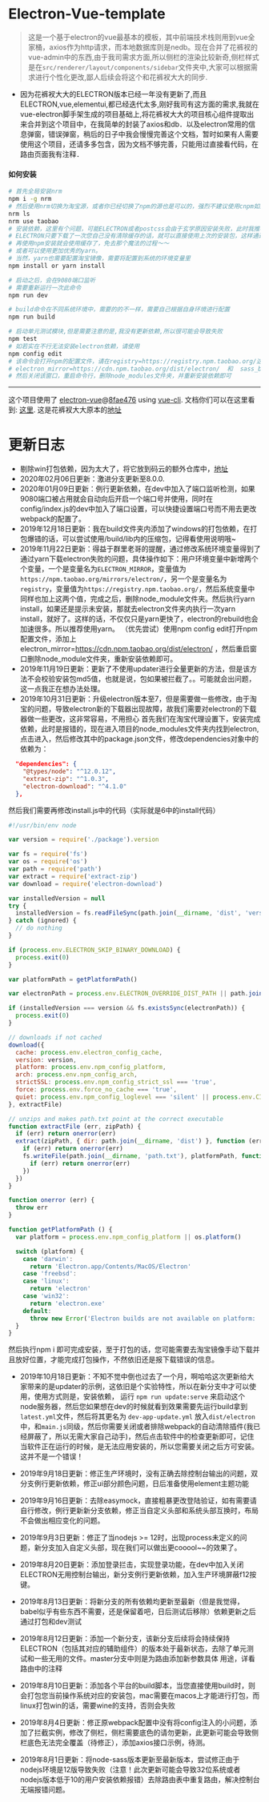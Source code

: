 # Electron-Vue-template

> 这是一个基于electron的vue最基本的模板，其中前端技术栈则用到vue全家桶，axios作为http请求，而本地数据库则是nedb。现在合并了花裤衩的vue-admin中的东西,由于我司需求方面,所以侧栏的渲染比较新奇,侧栏样式是在` src/renderer/layout/components/sidebar `文件夹中,大家可以根据需求进行个性化更改,鄙人后续会将这个和花裤衩大大的同步.

- 因为花裤衩大大的ELECTRON版本已经一年没有更新了,而且ELECTRON,vue,elementui,都已经迭代太多,刚好我司有这方面的需求,我就在vue-electron脚手架生成的项目基础上,将花裤衩大大的项目核心组件提取出来合并到这个项目中，在我简单的封装了axios和db．以及electron常用的信息弹窗，错误弹窗，稍后的日子中我会慢慢完善这个文档，暂时如果有人需要使用这个项目，还请多多包含，因为文档不够完善，只能用过直接看代码，在路由页面我有注释．

#### 如何安装

``` bash
# 首先全局安装nrm
npm i -g nrm
# 然后使用nrm切换为淘宝源，或者你已经切换了npm的源也是可以的，强烈不建议使用cnpm如果你不想看到什么奇奇怪怪的爆红问题
nrm ls
nrm use taobao
# 安装依赖，这里有个问题，可能ELECTRON或者postcss会由于玄学原因安装失败，此时我推荐使用cnpm安装依赖然后！删除那个node_modules包，重新npm i，这样做的原因是
# ELECTRON只要下载了一次您自己没有清除缓存的话，就可以直接使用上次的安装包，这样通过cnpm安装完成之后，一定！要删除一次依赖包！一定哦！
# 再使用npm安装就会使用缓存了，免去那个魔法的过程～～
# 或者可以使用更加优秀的yarn。
# 当然，yarn也需要配置淘宝镜像，需要将配置到系统的环境变量里
npm install or yarn install

# 启动之后，会在9080端口监听
# 需要重新运行一次此命令
npm run dev

# build命令在不同系统环境中，需要的的不一样，需要自己根据自身环境进行配置
npm run build

# 启动单元测试模块,但是需要注意的是,我没有更新依赖,所以很可能会导致失败
npm test
# 如若实在不行无法安装electron依赖，请使用
npm config edit
# 该命令会打开npm的配置文件，请在registry=https://registry.npm.taobao.org/这行代码后的下一行添加
# electron_mirror=https://cdn.npm.taobao.org/dist/electron/  和  sass_binary_site=https://npm.taobao.org/mirrors/node-sass/
# 然后关闭该窗口，重启命令行，删除node_modules文件夹，并重新安装依赖即可

```

---

这个项目使用了 [electron-vue](https://github.com/SimulatedGREG/electron-vue)@[8fae476](https://github.com/SimulatedGREG/electron-vue/tree/8fae4763e9d225d3691b627e83b9e09b56f6c935) using [vue-cli](https://github.com/vuejs/vue-cli). 文档你们可以在这里看到: [这里](https://simulatedgreg.gitbooks.io/electron-vue/content/index.html).
这是花裤衩大大原本的[地址](https://github.com/PanJiaChen/electron-vue-admin)

# 更新日志
- 剔除win打包依赖，因为太大了，将它放到码云的额外仓库中，[地址](https://gitee.com/Zh-Sky/HardToDownloadLib)
- 2020年02月06日更新：激进分支更新至8.0.0.
- 2020年01月09日更新：例行更新依赖，在dev中加入了端口监听检测，如果9080端口被占用就会自动向后开启一个端口号并使用，同时在config/index.js的dev中加入了端口设置，可以快捷设置端口号而不用去更改webpack的配置了。
- 2019年12月18日更新：我在build文件夹内添加了windows的打包依赖，在打包爆错的话，可以尝试使用/build/lib内的压缩包，记得看使用说明哦~
- 2019年11月22日更新：得益于群里老哥的提醒，通过修改系统环境变量得到了通过yarn下载electron失败的问题，具体操作如下：用户环境变量中新增两个个变量，一个是变量名为`ELECTRON_MIRROR`，变量值为`https://npm.taobao.org/mirrors/electron/`，另一个是变量名为`registry`，变量值为`https://registry.npm.taobao.org/`，然后系统变量中同样也加上这两个值，完成之后，删除node_module文件夹。然后执行yarn install，如果还是提示未安装，那就去electron文件夹内执行一次yarn install，就好了。这样的话，不仅仅只是yarn更快了，electron的rebuild也会加速很多。所以推荐使用yarn。
（优先尝试）使用npm config edit打开npm配置文件，添加上electron_mirror=https://cdn.npm.taobao.org/dist/electron/ ，然后重启窗口删除node_module文件夹，重新安装依赖即可。
- 2019年11月19日更新：更新了不使用updater进行全量更新的方法，但是该方法不会校验安装包md5值，也就是说，包如果被拦截了。。可能就会出问题，这一点我正在想办法处理。
- 2019年10月31日更新：升级electron版本至7，但是需要做一些修改，由于淘宝的问题，导致electron新的下载器出现故障，故我们需要对electron的下载器做一些更改，这非常容易，不用担心
首先我们在淘宝代理设置下，安装完成依赖，此时是报错的，现在进入项目的node_modules文件夹内找到electron,点击进入，然后修改其中的package.json文件，修改dependencies对象中的依赖为：
```json
  "dependencies": {
    "@types/node": "^12.0.12",
    "extract-zip": "^1.0.3",
    "electron-download": "^4.1.0"
  },
```
然后我们需要再修改install.js中的代码（实际就是6中的install代码）
```js
#!/usr/bin/env node

var version = require('./package').version

var fs = require('fs')
var os = require('os')
var path = require('path')
var extract = require('extract-zip')
var download = require('electron-download')

var installedVersion = null
try {
  installedVersion = fs.readFileSync(path.join(__dirname, 'dist', 'version'), 'utf-8').replace(/^v/, '')
} catch (ignored) {
  // do nothing
}

if (process.env.ELECTRON_SKIP_BINARY_DOWNLOAD) {
  process.exit(0)
}

var platformPath = getPlatformPath()

var electronPath = process.env.ELECTRON_OVERRIDE_DIST_PATH || path.join(__dirname, 'dist', platformPath)

if (installedVersion === version && fs.existsSync(electronPath)) {
  process.exit(0)
}

// downloads if not cached
download({
  cache: process.env.electron_config_cache,
  version: version,
  platform: process.env.npm_config_platform,
  arch: process.env.npm_config_arch,
  strictSSL: process.env.npm_config_strict_ssl === 'true',
  force: process.env.force_no_cache === 'true',
  quiet: process.env.npm_config_loglevel === 'silent' || process.env.CI
}, extractFile)

// unzips and makes path.txt point at the correct executable
function extractFile (err, zipPath) {
  if (err) return onerror(err)
  extract(zipPath, { dir: path.join(__dirname, 'dist') }, function (err) {
    if (err) return onerror(err)
    fs.writeFile(path.join(__dirname, 'path.txt'), platformPath, function (err) {
      if (err) return onerror(err)
    })
  })
}

function onerror (err) {
  throw err
}

function getPlatformPath () {
  var platform = process.env.npm_config_platform || os.platform()

  switch (platform) {
    case 'darwin':
      return 'Electron.app/Contents/MacOS/Electron'
    case 'freebsd':
    case 'linux':
      return 'electron'
    case 'win32':
      return 'electron.exe'
    default:
      throw new Error('Electron builds are not available on platform: ' + platform)
  }
}
```
然后执行npm i 即可完成安装，至于打包的话，您可能需要去淘宝镜像手动下载并且放好位置，才能完成打包操作，不然依旧还是报下载错误的信息。
- 2019年10月18日更新：不知不觉中倒也过去了一个月，啊哈哈这次更新给大家带来的是updater的示例，这依旧是个实验特性，所以在新分支中才可以使用，使用方式则是，安装依赖，
运行 `npm run update:serve` 来启动这个node服务器，然后您如果想在dev的时候就看到效果需要先运行build拿到 `latest.yml`文件，然后将其更名为 `dev-app-update.yml` 放入`dist/electron`中，和`main.js`同级，然后你需要关闭或者排除webpack的自动清除插件(我已经屏蔽了，所以无需大家自己动手)，然后点击软件中的检查更新即可，记住当软件正在运行的时候，是无法应用安装的，所以您需要关闭之后方可安装。这并不是一个错误！

- 2019年9月18日更新：修正生产环境时，没有正确去除控制台输出的问题，双分支例行更新依赖，修正ui部分颜色问题，日后准备使用element主题功能
- 2019年9月16日更新：去除easymock，直接粗暴更改登陆验证，如有需要请自行修改，例行更新新分支依赖，修正当自定义头部和系统头部互换时，布局不会做出相应变化的问题。
- 2019年9月3日更新：修正了当nodejs >= 12时，出现process未定义的问题，新分支加入自定义头部，现在我们可以做出更cooool~~的效果了。
- 2019年8月20日更新：添加登录拦击，实现登录功能，在dev中加入关闭ELECTRON无用控制台输出，新分支例行更新依赖，加入生产环境屏蔽f12按键。
- 2019年8月13日更新：将新分支的所有依赖均更新至最新（但是我觉得，babel似乎有些东西不需要，还是保留着吧，日后测试后移除）依赖更新之后通过打包和dev测试
- 2019年8月12日更新：添加一个新分支，该新分支后续将会持续保持ELECTRON（包括其对应的辅助组件）的版本处于最新状态，去除了单元测试和一些无用的文件。master分支中则是为路由添加新参数具体
用途，详看路由中的注释
- 2019年8月10日更新：添加各个平台的build脚本，当您直接使用build时，则会打包您当前操作系统对应的安装包，mac需要在macos上才能进行打包，而linux打包win的话，需要wine的支持，否则会失败
- 2019年8月4日更新：修正原webpack配置中没有将config注入的小问题，添加了拦截实例，修改了侧栏，侧栏需要底色的请勿更新，此更新可能会导致侧栏底色无法完全覆盖（待修正），添加axios接口示例，待测。
- 2019年8月1日更新：将node-sass版本更新至最新版本，尝试修正由于nodejs环境是12版导致失败（注意！此次更新可能会导致32位系统或者nodejs版本低于10的用户安装依赖报错）去除路由表中重复路由，解决控制台无端报错问题。
